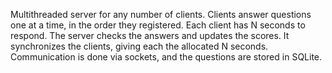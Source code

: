 Multithreaded server for any number of clients. Clients answer questions one at a time, in the order they registered. Each client has N seconds to respond. The server checks the answers and updates the scores. It synchronizes the clients, giving each the allocated N seconds. Communication is done via sockets, and the questions are stored in SQLite.

